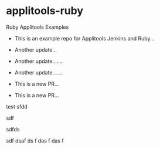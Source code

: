 # applitools-ruby
Ruby Applitools Examples

* This is an example repo for Applitools Jenkins and Ruby...

* Another update...

* Another update.......


* Another update.......

* This is a new PR...


* This is a new PR...

test
sfdd

sdf


sdfds


sdf
dsaf
ds
f
das
f
das
f